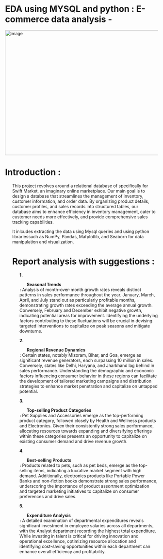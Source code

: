  # EDA using MYSQL and python : E-commerce data analysis  -
<img src="https://br-files.bloomreach.com/site/binaries/content/gallery/commerce-data_in-article.jpg" alt="image" width="900px" height="410px">

 # Introduction : 
 <ul>
 This project revolves around a relational database of  specifically for Swift Market, an imaginary online marketplace. Our main goal is to design a database that streamlines the management of inventory, customer information, and order data. By organizing product details, customer profiles, and sales records into structured tables, our database aims to enhance efficiency in inventory management, cater to customer needs more effectively, and provide comprehensive sales tracking capabilities.

 It inlcudes extracting the data using Mysql queries and using python librariessuch as NumPy, Pandas, Matplotlib, and Seaborn for data manipulation and visualization. 


# Report analysis with suggestions : 
<ul>

**1.** <ul>**Seasonal Trends</ul>:**
 Analysis of month-over-month growth rates reveals distinct patterns in sales performance throughout the year. January, March, April, and July stand out as particularly profitable months, demonstrating growth rates exceeding the average annual growth. Conversely, February and December exhibit negative growth, indicating potential areas for improvement. Identifying the underlying factors contributing to these fluctuations will be crucial in devising targeted interventions to capitalize on peak seasons and mitigate downturns.

**2.** <ul>**Regional Revenue Dynamics</ul>:**
 Certain states, notably Mizoram, Bihar, and Goa, emerge as significant revenue generators, each surpassing 10 million in sales. Conversely, states like Delhi, Haryana, and Jharkhand lag behind in sales performance. Understanding the demographic and economic factors influencing consumer behavior in these regions can facilitate the development of tailored marketing campaigns and distribution strategies to enhance market penetration and capitalize on untapped potential.

**3.** <ul>**Top-selling Product Categories</ul>:**
 Pet Supplies and Accessories emerge as the top-performing product category, followed closely by Health and Wellness products and Electronics. Given their consistently strong sales performance, allocating resources towards expanding and diversifying offerings within these categories presents an opportunity to capitalize on existing consumer demand and drive revenue growth.

**4.** <ul>**Best-selling Products</ul>:**
  Products related to pets, such as pet beds, emerge as the top-selling items, indicating a lucrative market segment with high demand. Additionally, electronics products like Portable Power Banks and non-fiction books demonstrate strong sales performance, underscoring the importance of product assortment optimization and targeted marketing initiatives to capitalize on consumer preferences and drive sales.

**5.** <ul>**Expenditure Analysis</ul>:** 
 A detailed examination of departmental expenditures reveals significant investment in employee salaries across all departments, with the Analyst department recording the highest total expenditure. While investing in talent is critical for driving innovation and operational excellence, optimizing resource allocation and identifying cost-saving opportunities within each department can enhance overall efficiency and profitability.

